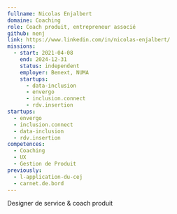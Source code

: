 ```yaml
---
fullname: Nicolas Enjalbert
domaine: Coaching
role: Coach produit, entrepreneur associé
github: nenj
link: https://www.linkedin.com/in/nicolas-enjalbert/
missions:
  - start: 2021-04-08
    end: 2024-12-31
    status: independent
    employer: Benext, NUMA
    startups:
      - data-inclusion
      - envergo
      - inclusion.connect
      - rdv.insertion
startups:
  - envergo
  - inclusion.connect
  - data-inclusion
  - rdv.insertion
competences:
  - Coaching
  - UX
  - Gestion de Produit
previously:
  - l-application-du-cej
  - carnet.de.bord
---
```

Designer de service & coach produit